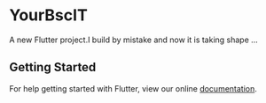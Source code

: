 # YourBscIT

A new Flutter project.I build by mistake and now it is taking shape ...

## Getting Started

For help getting started with Flutter, view our online
[documentation](https://flutter.io/).
